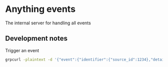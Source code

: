 # Anything events

The internal server for handling all events

## Development notes

Trigger an event

```bash
grpcurl -plaintext -d '{"event":{"identifier":{"source_id":1234},"details":{"name":"happy"}}}' localhost:5556 events.Events/TriggerEvent
```
